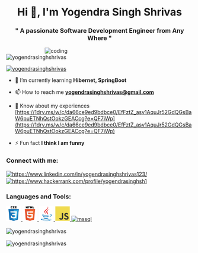 <h1 align="center">Hi 👋, I'm Yogendra Singh Shrivas</h1>
<h3 align="center">" A passionate Software Development Engineer from Any Where "</h3>

<img align="right" alt="coding" width="400" src="https://user-images.githubusercontent.com/55389276/140866485-8fb1c876-9a8f-4d6a-98dc-08c4981eaf70.gif">


<p align="left"> <img src="https://komarev.com/ghpvc/?username=yogendrasinghshrivas&label=Profile%20views&color=0e75b6&style=flat" alt="yogendrasinghshrivas" /> </p>

<p align="left"> <a href="https://github.com/ryo-ma/github-profile-trophy"><img src="https://github-profile-trophy.vercel.app/?username=yogendrasinghshrivas" alt="yogendrasinghshrivas" /></a> </p>

- 🌱 I’m currently learning **Hibernet, SpringBoot**

- 📫 How to reach me **yogendrasinghshrivas@gmail.com**

- 📄 Know about my experiences [https://1drv.ms/w/c/da66ce9ed9bdbce0/EfFztZ_asv1AquJr52GdQGsBaW6puETNhQstOokzGEACcg?e=QF7iWp](https://1drv.ms/w/c/da66ce9ed9bdbce0/EfFztZ_asv1AquJr52GdQGsBaW6puETNhQstOokzGEACcg?e=QF7iWp)

- ⚡ Fun fact **I think I am funny**

<h3 align="left">Connect with me:</h3>
<p align="left">
<a href="https://linkedin.com/in/https://www.linkedin.com/in/yogendrasinghshrivas123/" target="blank"><img align="center" src="https://raw.githubusercontent.com/rahuldkjain/github-profile-readme-generator/master/src/images/icons/Social/linked-in-alt.svg" alt="https://www.linkedin.com/in/yogendrasinghshrivas123/" height="30" width="40" /></a>
<a href="https://www.hackerrank.com/https://www.hackerrank.com/profile/yogendrasinghsh1" target="blank"><img align="center" src="https://raw.githubusercontent.com/rahuldkjain/github-profile-readme-generator/master/src/images/icons/Social/hackerrank.svg" alt="https://www.hackerrank.com/profile/yogendrasinghsh1" height="30" width="40" /></a>
</p>

<h3 align="left">Languages and Tools:</h3>
<p align="left"> <a href="https://www.w3schools.com/css/" target="_blank" rel="noreferrer"> <img src="https://raw.githubusercontent.com/devicons/devicon/master/icons/css3/css3-original-wordmark.svg" alt="css3" width="40" height="40"/> </a> <a href="https://www.w3.org/html/" target="_blank" rel="noreferrer"> <img src="https://raw.githubusercontent.com/devicons/devicon/master/icons/html5/html5-original-wordmark.svg" alt="html5" width="40" height="40"/> </a> <a href="https://www.java.com" target="_blank" rel="noreferrer"> <img src="https://raw.githubusercontent.com/devicons/devicon/master/icons/java/java-original.svg" alt="java" width="40" height="40"/> </a> <a href="https://developer.mozilla.org/en-US/docs/Web/JavaScript" target="_blank" rel="noreferrer"> <img src="https://raw.githubusercontent.com/devicons/devicon/master/icons/javascript/javascript-original.svg" alt="javascript" width="40" height="40"/> </a> <a href="https://www.microsoft.com/en-us/sql-server" target="_blank" rel="noreferrer"> <img src="https://www.svgrepo.com/show/303229/microsoft-sql-server-logo.svg" alt="mssql" width="40" height="40"/> </a> </p>

<p><img align="center" src="https://github-readme-stats.vercel.app/api/top-langs?username=yogendrasinghshrivas&show_icons=true&locale=en&layout=compact" alt="yogendrasinghshrivas" /></p>

<p><img align="center" src="https://github-readme-streak-stats.herokuapp.com/?user=yogendrasinghshrivas&" alt="yogendrasinghshrivas" /></p>
